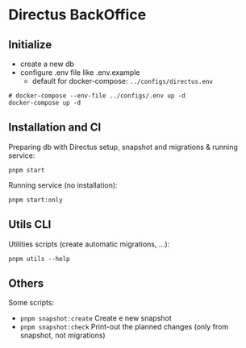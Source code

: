 # Directus BackOffice

## Initialize

- create a new db
- configure .env file like .env.example
  - default for docker-compose: `../configs/directus.env`

```
# docker-compose --env-file ../configs/.env up -d
docker-compose up -d
```

## Installation and CI

Preparing db with Directus setup, snapshot and migrations & running service:

    pnpm start

Running service (no installation):

    pnpm start:only

## Utils CLI

Utilities scripts (create automatic migrations, ...):

    pnpm utils --help

## Others

Some scripts:

- `pnpm snapshot:create` Create e new snapshot
- `pnpm snapshot:check` Print-out the planned changes (only from snapshot, not migrations)
